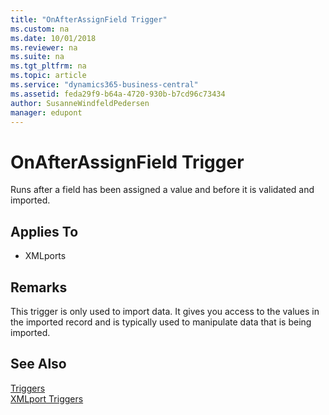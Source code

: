 ```yaml
---
title: "OnAfterAssignField Trigger"
ms.custom: na
ms.date: 10/01/2018
ms.reviewer: na
ms.suite: na
ms.tgt_pltfrm: na
ms.topic: article
ms.service: "dynamics365-business-central"
ms.assetid: feda29f9-b64a-4720-930b-b7cd96c73434
author: SusanneWindfeldPedersen
manager: edupont
---
```




# OnAfterAssignField Trigger
Runs after a field has been assigned a value and before it is validated and imported.  

## Applies To  
- XMLports  

## Remarks  
 This trigger is only used to import data. It gives you access to the values in the imported record and is typically used to manipulate data that is being imported.  

## See Also  
 [Triggers](devenv-triggers.md)  
 [XMLport Triggers](devenv-xmlport-triggers.md)  